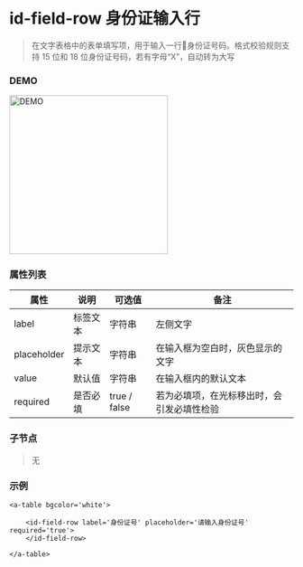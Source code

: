 # id-field-row 身份证输入行
> 在文字表格中的表单填写项，用于输入一行身份证号码。格式校验规则支持 15 位和 18 位身份证号码，若有字母“X”，自动转为大写

### DEMO
<div><img alt="DEMO" src="https://ohc0dpsgs.qnssl.com/lego/images/formNull_bottom_IDcard.png" width="280.859"/></div>

### 属性列表

属性 | 说明 | 可选值 | 备注 
--- | --- | --- | ---
label | 标签文本 | 字符串 | 左侧文字
placeholder | 提示文本 | 字符串 | 在输入框为空白时，灰色显示的文字
value | 默认值 | 字符串 | 在输入框内的默认文本
required | 是否必填 | true / false | 若为必填项，在光标移出时，会引发必填性检验

### 子节点
> 无

### 示例
```
<a-table bgcolor='white'>

    <id-field-row label='身份证号' placeholder='请输入身份证号' required='true'>
    </id-field-row>

</a-table>
```

### &nbsp;